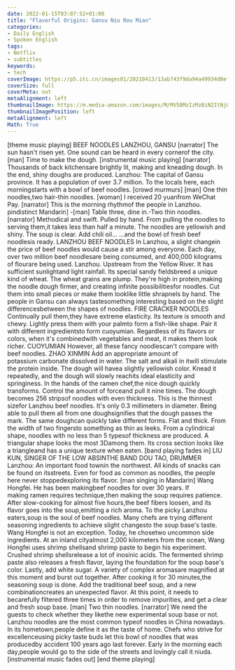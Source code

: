 ```yaml
---
date: 2022-01-15T03:07:52+01:00
title: "Flavorful Origins: Gansu Niu Rou Mian"
categories:
- Daily English
- Spoken English
tags:
- Netflix
- subtitles
keywords:
- tech
coverImage: https://p5.itc.cn/images01/20210413/13ab743f9da94a49934d0efc73835768.jpeg
coverSize: full
coverMeta: out
metaAlignment: left
thumbnailImage: https://m.media-amazon.com/images/M/MV5BMzIzMzBiN2ItNjQ3Ni00NDRlLThkMDItNjJiZWRkNDIzNDNkXkEyXkFqcGdeQXVyODYyNTM1Nzk@._V1_FMjpg_UX1000_.jpg
thumbnailImagePosition: left
metaAlignment: left
Math: True
---
```


<!--more-->
[theme music playing]
BEEF NOODLES
LANZHOU, GANSU
[narrator] The sun hasn't risen yet.
One sound can be heard in every cornerof the city.
[man] Time to make the dough.
[instrumental music playing]
[narrator] Thousands of back kitchensare brightly lit,
making and kneading dough.
In the end, shiny doughs are produced.
Lanzhou: The capital of Gansu province.
It has a population of over 3.7 million.
To the locals here, each morningstarts with a bowl of beef noodles.
[crowd murmurs]
[man] One thin noodles,two hair-thin noodles.
[woman] I received 20 yuanfrom WeChat Pay.
[narrator] This is the morning rhythmof the people in Lanzhou.
pindistinct Mandarin]
-[man] Table three, dine in.-Two thin noodles.
[narrator] Methodical and swift.
Pulled by hand.
From pulling the noodles to serving them,it takes less than half a minute.
The noodles are yellowish and shiny.
The soup is clear.
Add chili oil…
…and the bowl of fresh beef noodlesis ready.
LANZHOU BEEF NOODLES
In Lanzhou, a slight changein the price of beef noodles
would cause a stir among everyone.
Each day, over two million beef noodlesare being consumed,
and 400,000 kilograms of flourare being used.
Lanzhou. Upstream from the Yellow River.
It has sufficient sunlightand light rainfall.
Its special sandy fieldsbreed a unique kind of wheat.
The wheat grains are plump.
They're high in protein,making the noodle dough firmer,
and creating infinite possibilitiesfor noodles.
Cut them into small pieces
or make them looklike little shrapnels by hand.
The people in Gansu can always tastesomething interesting
based on the slight differencesbetween the shapes of noodles.
FIRE CRACKER NOODLES
Continually pull them,they have extreme elasticity.
Its texture is smooth and chewy.
Lightly press them with your palmto form a fish-like shape.
Pair it with different ingredientsto form cuoyumian.
Regardless of its flavors or colors,
when it's combinedwith vegetables and meat,
it makes them look richer.
CUOYUMIAN
However, all these fancy noodlescan't compare with beef noodles.
ZHAO XINMIN
Add an appropriate amount of potassium carbonate dissolved in water.
The salt and alkali in itwill stimulate the protein inside.
The dough will havea slightly yellowish color.
Knead it repeatedly,
and the dough will slowly reachits ideal elasticity and springiness.
In the hands of the ramen chef,the nice dough quickly transforms.
Control the amount of forceand pull it nine times.
The dough becomes 256 stripsof noodles with even thickness.
This is the thinnest sizefor Lanzhou beef noodles.
It's only 0.3 millimeters in diameter.
Being able to pull them all from one doughsignifies that the dough passes the mark.
The same doughcan quickly take different forms.
Flat and thick.
From the width of two fingersto something as thin as leeks.
From a cylindrical shape,
noodles with no less than 5 typesof thickness are produced.
A triangular shape looks the most 3Damong them.
Its cross section looks like a triangleand has a unique texture when eaten.
[band playing fades in]
LIU KUN, SINGER OF THE LOW ABSINTHE BAND
DOU TAO, DRUMMER
Lanzhou: An important food townin the northwest.
All kinds of snacks can be found on itsstreets.
Even for food as common as noodles,
the people here never stoppedexploring its flavor.
[man singing in Mandarin]
Wang Hongfei. He has been makingbeef noodles for over 30 years.
If making ramen requires technique,then making the soup requires patience.
After slow-cooking for almost five hours,the beef fibers loosen,
and its flavor goes into the soup,emitting a rich aroma.
To the picky Lanzhou eaters,soup is the soul of beef noodles.
Many chefs are trying different seasoning ingredients
to achieve slight changesto the soup base's taste.
Wang Hongfei is not an exception.
Today, he chosetwo uncommon side ingredients.
At an inland cityalmost 2,000 kilometers from the ocean,
Wang Hongfei uses shrimp shellsand shrimp paste
to begin his experiment.
Crushed shrimp shellsrelease a lot of inosinic acids.
The fermented shrimp paste also releases a fresh flavor,
laying the foundation for the soup base's color.
Lastly, add white sugar.
A variety of complex aromasare magnified at this moment
and burst out together.
After cooking it for 30 minutes,the seasoning soup is done.
Add the traditional beef soup,
and a new combinationcreates an unexpected flavor.
At this point, it needs to becarefully filtered three times
in order to remove impurities,
and get a clear and fresh soup base.
[man] Two thin noodles.
[narrator] We need the guests
to check whether they likethe new experimental soup base or not.
Lanzhou noodles are the most common typeof noodles in China nowadays.
In its hometown,people define it as the taste of home.
Chefs who strive for excellenceusing picky taste buds
let this bowl of noodles that was producedby accident 100 years ago last forever.
Early in the morning each day,people would go to the side of the streets
and lovingly call it niuda.
[instrumental music fades out]
[end theme playing]
